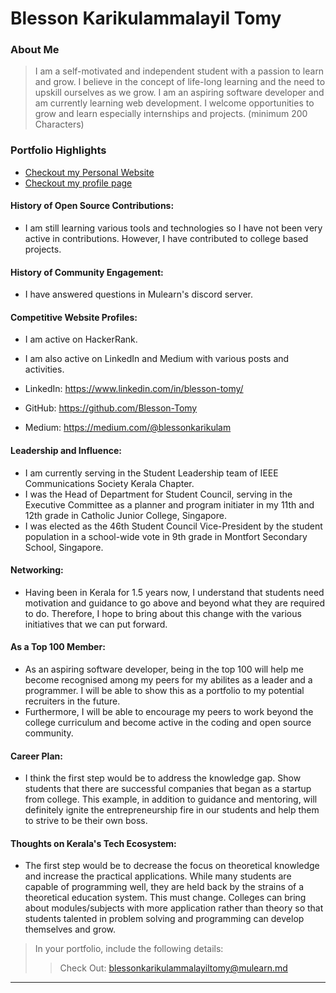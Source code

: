 # Blesson Karikulammalayil Tomy

### About Me

> I am a self-motivated and independent student with a passion to learn and grow. I believe in the concept of life-long learning and the need to upskill
> ourselves as we grow. I am an aspiring software developer and am currently learning web development. I welcome opportunities to grow and learn especially internships and projects. (minimum 200 Characters)


### Portfolio Highlights

- [Checkout my Personal Website](https://www.blessonktomy.tech)
- [Checkout my profile page](https://www.profile.blessonktomy.tech)


#### History of Open Source Contributions:

- I am still learning various tools and technologies so I have not been very active in contributions. However, I have contributed to college based projects.

#### History of Community Engagement:

-  I have answered questions in Mulearn's discord server. 

#### Competitive Website Profiles:

- I am active on HackerRank.
- I am also active on LinkedIn and Medium with various posts and activities.

- LinkedIn: https://www.linkedin.com/in/blesson-tomy/

- GitHub: https://github.com/Blesson-Tomy

- Medium: https://medium.com/@blessonkarikulam
  
  
#### Leadership and Influence:

- I am currently serving in the Student Leadership team of IEEE Communications Society Kerala Chapter.
- I was the Head of Department for Student Council, serving in the Executive Committee as a planner and program initiater in my 11th and 12th grade in Catholic Junior College, Singapore.
- I was elected as the 46th Student Council Vice-President by the student population in a school-wide vote in 9th grade in Montfort Secondary School, Singapore.

#### Networking:

- Having been in Kerala for 1.5 years now, I understand that students need motivation and guidance to go above and beyond what they are required to do. Therefore, I hope to bring about this change with the various initiatives that we can put forward. 

#### As a Top 100 Member:

- As an aspiring software developer, being in the top 100 will help me become recognised among my peers for my abilites as a leader and a programmer. I will be able to show this as a portfolio to my potential recruiters in the future.
- Furthermore, I will be able to encourage my peers to work beyond the college curriculum and become active in the coding and open source community.

#### Career Plan:

- I think the first step would be to address the knowledge gap. Show students that there are successful companies that began as a startup from college. This example, in addition to guidance and mentoring, will definitely ignite the entrepreneurship fire in our students and help them to strive to be their own boss.

#### Thoughts on Kerala's Tech Ecosystem:

- The first step would be to decrease the focus on theoretical knowledge and increase the practical applications. While many students are capable of programming well, they are held back by the strains of a theoretical education system. This must change. Colleges can bring about modules/subjects with more application rather than theory so that students talented in problem solving and programming can develop themselves and grow.


> In your portfolio, include the following details:
>> Check Out: [blessonkarikulammalayiltomy@mulearn.md](./profile/blessonkarikulammalayiltomy@mulearn.md)

---
